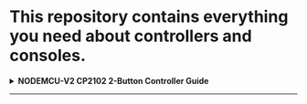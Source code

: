 # This repository contains everything you need about controllers and consoles.

<details>
<summary><strong>NODEMCU-V2 CP2102 2-Button Controller Guide</strong></summary>

This instruction provides essential instructions for using the **NODEMCU-V2 CP2102** controller with two-button effect switching. It covers SD card use, file formatting, connections, and button behavior.
It includes how to manage the Micro SD card, connect the controller, use control buttons, and update files.

---

## 1. System Description

The control system includes the following components:

* **NODEMCU-V2 CP2102 controller**
* **Micro SD memory card**
* **Connectors** (type and quantity may vary depending on product)
* **Two physical control buttons** for switching lighting or visual effects
  
<em>Micro SD card</em>
![Box](images/MicroSDcard.jpg)

<em>An example of a connector from the possible</em>
![Box](images/Control_buttons.jpg)

<em>Control buttons</em>
![Box](images/connector.jpg)

---

## 2. Micro SD Card: Usage Instructions

### ➤ Inserting and Removing the Micro SD Card

To **remove** the card:

1. Gently **press the card inward** until you hear a click.
2. The card will partially eject and can be removed.

To **insert** the card:

1. Ensure the card is properly aligned.
2. Push it into the slot until it clicks into place.

> **Important:** Always handle the SD card gently. Insert/remove only when the controller is powered off.

<em>Inserting/Removing the Card</em>

![Box](images/Inserting_Removing.png)

---

### ➤ Accessing and Updating Files on the SD Card

After removing the card from the controller:

1. Insert it into a **card reader adapter**.
2. Connect the adapter to your **PC or laptop**.
3. The SD card will contain several important files.

![Box](images/insert_card.png)

![Box](images/micro.png)

####  Typical Files Found on the SD Card

* **Effect files:**  
  `S1.txt`, `S23.txt`, etc.  
  >  These must start with **"S"** — this is a required format for the controller to recognize them.

* **Configuration file:**  
  `config.txt`  
  > Used to set parameters like **brightness**, speed, etc.

* **Log file:**  
  `log.txt`  
  > Automatically created each time the controller starts.  
  This confirms that the controller is functioning correctly.

Example for adjusting brightness:
 1. Open config.txt and locate the line: led.brightness = XX%.
 2. Change XX% to your desired value (e.g., 100% for maximum brightness).
    
 Note: Higher brightness shortens the operational duration


### ➤ File Updates

To update or replace the effect or configuration files:

1. **Copy** the downloaded or updated `.txt` files to the SD card.
2. After copying, **safely eject** the SD card adapter from your PC or laptop.
3. **Remove** the SD card from the adapter.
4. **Insert** the card back into the controller until it clicks securely.

> This ensures that all file changes are saved correctly and the controller can read them on startup.

![Box](images/screen.png)

![Box](images/plug_in.jpg)

## 3. Connecting the Controller to the Device

Connect the controller's connectors to the corresponding connectors on the device. Make sure the plug type and pin count match exactly to avoid malfunction.

Supported connector types include:

* **JST SM 3-pin**
* **JST SM 4-pin**
* **GX 16 – 10-pin**
* **GX 16 – 8-pin**

### Connector Reference Images

<em>JST SM 3-pin</em>

![Box](images/JST_SM_3_pin.jpg)

<em>JST SM 4-pin</em>

![Box](images/JST_SM_4_pin.jpg)

<em>GX 16 – 8-pin</em>

![Box](images/GX_16_8_pin.jpg)

>  Ensure all connectors are **securely inserted** to prevent intermittent signal or power loss.

---

## 4. Using Control Buttons

The controller is equipped with **two control buttons**:

* One button cycles **effects forward**.
* The other button cycles **effects backward**.

> 📏 The length of the wires varies:
> * Standard length: **1 meter**
> * Compact version: **150 mm**

### ➤ Operation

* Pressing a button **once** changes the current effect by **one step** (either forward or backward depending on the button pressed).

![Box](images/demonstration.jpg)

</details>

---
   

